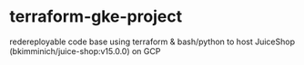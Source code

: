 # terraform-gke-project
 redereployable code base using terraform &amp; bash/python to host JuiceShop (bkimminich/juice-shop:v15.0.0) on GCP
